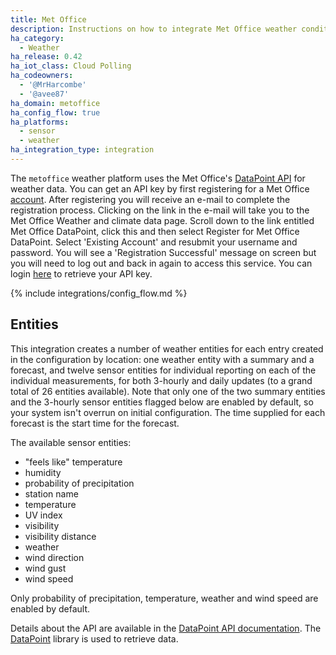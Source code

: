 ```yaml
---
title: Met Office
description: Instructions on how to integrate Met Office weather conditions into Home Assistant.
ha_category:
  - Weather
ha_release: 0.42
ha_iot_class: Cloud Polling
ha_codeowners:
  - '@MrHarcombe'
  - '@avee87'
ha_domain: metoffice
ha_config_flow: true
ha_platforms:
  - sensor
  - weather
ha_integration_type: integration
---
```


The `metoffice` weather platform uses the Met Office's [DataPoint API](https://www.metoffice.gov.uk/datapoint) for weather data. You can get an API key by first registering for a Met Office [account](https://register.metoffice.gov.uk/WaveRegistrationClient/public/register.do?service=datapoint). After registering you will receive an e-mail to complete the registration process. Clicking on the link in the e-mail will take you to the Met Office Weather and climate data page.  Scroll down to the link entitled Met Office DataPoint, click this and then select Register for Met Office DataPoint.  Select 'Existing Account' and resubmit your username and password. You will see a 'Registration Successful' message on screen but you will need to log out and back in again to access this service.  You can login [here](https://register.metoffice.gov.uk/MyAccountClient/account/view) to retrieve your API key.

{% include integrations/config_flow.md %}

## Entities

This integration creates a number of weather entities for each entry created in the configuration by location: one weather entity with a summary and a forecast, and twelve sensor entities for individual reporting on each of the individual measurements, for both 3-hourly and daily updates (to a grand total of 26 entities available). Note that only one of the two summary entities and the 3-hourly sensor entities flagged below are enabled by default, so your system isn't overrun on initial configuration. The time supplied for each forecast is the start time for the forecast.

The available sensor entities:

- "feels like" temperature
- humidity
- probability of precipitation
- station name
- temperature
- UV index
- visibility
- visibility distance
- weather
- wind direction
- wind gust
- wind speed

Only probability of precipitation, temperature, weather and wind speed are enabled by default.

Details about the API are available in the [DataPoint API documentation](https://www.metoffice.gov.uk/services/data/datapoint/api-reference). The [DataPoint](https://github.com/EJEP/datapoint-python) library is used to retrieve data.
